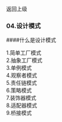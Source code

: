 返回上级
### 04.设计模式

####什么是设计模式

1.简单工厂模式  
2.抽象工厂模式  
3.单例模式  
4.观察者模式  
5.责任链模式  
6.策略模式  
7.装饰器模式  
8.适配器模式  
9.桥接模式  

